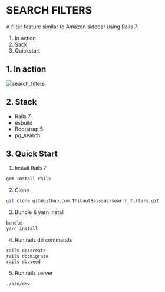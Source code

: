 # SEARCH FILTERS

A filter feature similar to Amazon sidebar using Rails 7.

1. In action
2. Sack
3. Quickstart

## 1. In action
![search_filters](https://s10.gifyu.com/images/search_filters.gif)

## 2. Stack
- Rails 7
- esbuild
- Bootstrap 5
- pg_search

## 3. Quick Start

1. Install Rails 7
  ```bash
  gem install rails
  ```

2. Clone
  ```bash
  git clone git@github.com:ThibautBaissac/search_filters.git
  ```

3. Bundle & yarn install
  ```bash
  bundle
  yarn install
  ```

4. Run rails db commands
  ```bash
  rails db:create
  rails db:migrate
  rails db:seed
  ```

5. Run rails server
  ```bash
  ./bin/dev
  ```
